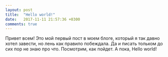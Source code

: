 ```yaml
---
layout: post
title:  "Hello world!"
date:   2017-11-11 21:57:36 +0300
comments: true
---
```


Привет всем! Это мой первый пост в моем блоге, который я так давно хотел завести, но лень как правило побеждала. Да и писать тольком до сих пор не знаю про что. Посмотрим, как пойдет. А пока, Hello world!
